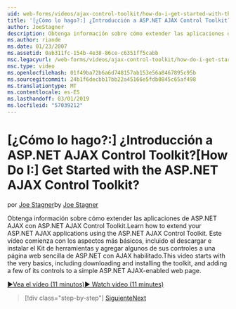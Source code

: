 ```yaml
---
uid: web-forms/videos/ajax-control-toolkit/how-do-i-get-started-with-the-aspnet-ajax-control-toolkit
title: '[¿Cómo lo hago?:] ¿Introducción a ASP.NET AJAX Control Toolkit? | Microsoft Docs'
author: JoeStagner
description: Obtenga información sobre cómo extender las aplicaciones de ASP.NET AJAX con ASP.NET AJAX Control Toolkit. Este vídeo comienza con los aspectos más básicos, incluida la descarga y...
ms.author: riande
ms.date: 01/23/2007
ms.assetid: 0ab311fc-154b-4e38-86ce-c6351ff5cabb
msc.legacyurl: /web-forms/videos/ajax-control-toolkit/how-do-i-get-started-with-the-aspnet-ajax-control-toolkit
msc.type: video
ms.openlocfilehash: 01f49ba72b6a6d748157ab153e56a8467895c95b
ms.sourcegitcommit: 24b1f6decbb17bb22a45166e5fdb0845c65af498
ms.translationtype: MT
ms.contentlocale: es-ES
ms.lasthandoff: 03/01/2019
ms.locfileid: "57039212"
---
```

<a name="how-do-i-get-started-with-the-aspnet-ajax-control-toolkit"></a><span data-ttu-id="48b46-105">[¿Cómo lo hago?:] ¿Introducción a ASP.NET AJAX Control Toolkit?</span><span class="sxs-lookup"><span data-stu-id="48b46-105">[How Do I:] Get Started with the ASP.NET AJAX Control Toolkit?</span></span>
====================
<span data-ttu-id="48b46-106">por [Joe Stagner](https://github.com/JoeStagner)</span><span class="sxs-lookup"><span data-stu-id="48b46-106">by [Joe Stagner](https://github.com/JoeStagner)</span></span>

<span data-ttu-id="48b46-107">Obtenga información sobre cómo extender las aplicaciones de ASP.NET AJAX con ASP.NET AJAX Control Toolkit.</span><span class="sxs-lookup"><span data-stu-id="48b46-107">Learn how to extend your ASP.NET AJAX applications using the ASP.NET AJAX Control Toolkit.</span></span> <span data-ttu-id="48b46-108">Este vídeo comienza con los aspectos más básicos, incluido el descargar e instalar el Kit de herramientas y agregar algunos de sus controles a una página web sencilla de ASP.NET con AJAX habilitado.</span><span class="sxs-lookup"><span data-stu-id="48b46-108">This video starts with the very basics, including downloading and installing the toolkit, and adding a few of its controls to a simple ASP.NET AJAX-enabled web page.</span></span>

[<span data-ttu-id="48b46-109">&#9654;Vea el vídeo (11 minutos)</span><span class="sxs-lookup"><span data-stu-id="48b46-109">&#9654; Watch video (11 minutes)</span></span>](https://channel9.msdn.com/Blogs/ASP-NET-Site-Videos/how-do-i-get-started-with-the-aspnet-ajax-control-toolkit)

> [!div class="step-by-step"]
> [<span data-ttu-id="48b46-110">Siguiente</span><span class="sxs-lookup"><span data-stu-id="48b46-110">Next</span></span>](how-do-i-use-the-aspnet-ajax-cascadingdropdown-control-extender.md)
